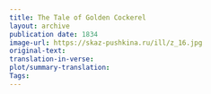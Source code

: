 ```yaml
---
title: The Tale of Golden Cockerel
layout: archive
publication date: 1834
image-url: https://skaz-pushkina.ru/ill/z_16.jpg
original-text:
translation-in-verse:
plot/summary-translation: 
Tags:
---
```

